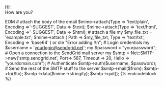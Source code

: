 Hi!  
 How are you?  

EOM \# attach the body of the email \$mime-\>attach(Type =\> 'text/plain', Encoding =\>'-SUGGEST', Data =\> \$text); \$mime-\>attach(Type =\> 'text/html', Encoding =\>'-SUGGEST', Data =\> \$html); \# attach a file my \$my_file_txt = 'example.txt'; \$mime-\>attach ( Path =\> \$my_file_txt, Type =\> 'text/txt', Encoding =\> 'base64' ) or die "Error adding !\\n"; \# Login credentials my \$username = 'yourlogin@sendgrid.net'; my \$password = "yourpassword"; \# Open a connection to the SendGrid mail server my \$smtp = Net::SMTP-\>new('smtp.sendgrid.net', Port=\> 587, Timeout =\> 20, Hello =\> "yourdomain.com"); \# Authenticate \$smtp-\>auth(\$username, \$password); \# Send the rest of the SMTP stuff to the server \$smtp-\>mail(\$from); \$smtp-\>to(\$to); \$smtp-\>data(\$mime-\>stringify); \$smtp-\>quit(); {% endcodeblock %}
